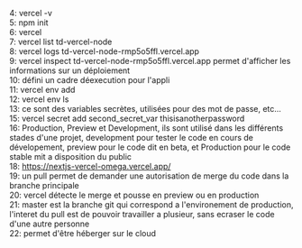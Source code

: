 4: vercel -v  
5: npm init  
6: vercel  
7: vercel list td-vercel-node  
8: vercel logs td-vercel-node-rmp5o5ffl.vercel.app  
9: vercel inspect td-vercel-node-rmp5o5ffl.vercel.app permet d'afficher les informations sur un déploiement  
10: défini un cadre déexecution pour l'appli  
11: vercel env add  
12: vercel env ls  
13: ce sont des variables secrètes, utilisées pour des mot de passe, etc...  
15: vercel secret add second_secret_var thisisanotherpassword  
16: Production, Preview et Development, ils sont utilisé dans les différents stades d'une projet, development pour tester le code en cours de dévelopement, preview pour le code dit en beta, et Production pour le code stable mit a disposition du public  
18: https://nextjs-vercel-omega.vercel.app/  
19: un pull permet de demander une autorisation de merge du code dans la branche principale  
20: vercel détecte le merge et pousse en preview ou en production  
21: master est la branche git qui correspond a l'environement de production, l'interet du pull est de pouvoir travailler a plusieur, sans ecraser le code d'une autre personne  
22: permet d'être héberger sur le cloud  
